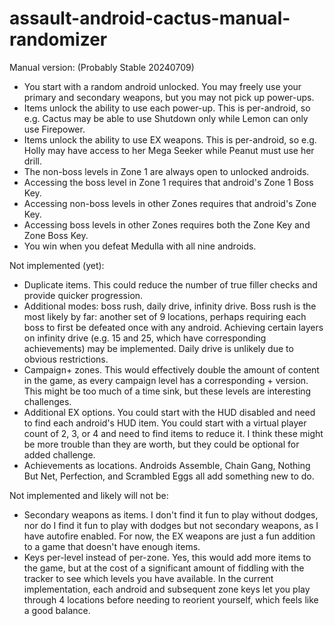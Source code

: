 # assault-android-cactus-manual-randomizer

Manual version: (Probably Stable 20240709)

- You start with a random android unlocked. You may freely use your primary and secondary weapons, but you may not pick up power-ups.
- Items unlock the ability to use each power-up. This is per-android, so e.g. Cactus may be able to use Shutdown only while Lemon can only use Firepower.
- Items unlock the ability to use EX weapons. This is per-android, so e.g. Holly may have access to her Mega Seeker while Peanut must use her drill.
- The non-boss levels in Zone 1 are always open to unlocked androids.
- Accessing the boss level in Zone 1 requires that android's Zone 1 Boss Key.
- Accessing non-boss levels in other Zones requires that android's Zone Key.
- Accessing boss levels in other Zones requires both the Zone Key and Zone Boss Key.
- You win when you defeat Medulla with all nine androids.

Not implemented (yet):
- Duplicate items. This could reduce the number of true filler checks and provide quicker progression.
- Additional modes: boss rush, daily drive, infinity drive. Boss rush is the most likely by far: another set of 9 locations, perhaps requiring each boss to first be defeated once with any android. Achieving certain layers on infinity drive (e.g. 15 and 25, which have corresponding achievements) may be implemented. Daily drive is unlikely due to obvious restrictions.
- Campaign+ zones. This would effectively double the amount of content in the game, as every campaign level has a corresponding + version. This might be too much of a time sink, but these levels are interesting challenges.
- Additional EX options. You could start with the HUD disabled and need to find each android's HUD item. You could start with a virtual player count of 2, 3, or 4 and need to find items to reduce it. I think these might be more trouble than they are worth, but they could be optional for added challenge.
- Achievements as locations. Androids Assemble, Chain Gang, Nothing But Net, Perfection, and Scrambled Eggs all add something new to do.

Not implemented and likely will not be:
- Secondary weapons as items. I don't find it fun to play without dodges, nor do I find it fun to play with dodges but not secondary weapons, as I have autofire enabled. For now, the EX weapons are just a fun addition to a game that doesn't have enough items.
- Keys per-level instead of per-zone. Yes, this would add more items to the game, but at the cost of a significant amount of fiddling with the tracker to see which levels you have available. In the current implementation, each android and subsequent zone keys let you play through 4 locations before needing to reorient yourself, which feels like a good balance.
